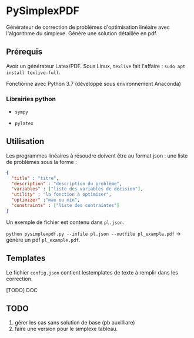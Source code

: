 # PySimplexPDF

Générateur de correction de problèmes d'optimisation linéaire avec l'algorithme du simplexe. Génère une solution détaillée en pdf.

## Prérequis

Avoir un générateur Latex/PDF. Sous Linux, `texlive` fait l'affaire : `sudo apt install texlive-full`.

Fonctionne avec Python 3.7 (développé sous environnement Anaconda)


### Librairies python

- `sympy`

- `pylatex`


## Utilisation

Les programmes linéaires à résoudre doivent être au format json : une liste de problèmes sous la forme :

```json
{
  "title" : "titre",
  "description" : "description du problème",
  "variables" : ["liste des variables de décision"],
  "utility" : "la fonction à optimiser",
  "optimizer" :"max ou min",
  "constraints" : ["liste des contraintes"]
}
```

Un exemple de fichier est contenu dans `pl.json`.

`python pysimplexpdf.py --infile pl.json --outfile pl_example.pdf` -> génère un pdf `pl_example.pdf`.

## Templates

Le fichier `config.json` contient lestemplates de texte à remplir dans les correction.

[TODO] DOC

## TODO

1. gérer les cas sans solution de base (pb auxilliare)
2. faire une version pour le simplexe tableau.
